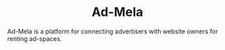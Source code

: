 <h1 style="text-align:center;width:100%">Ad-Mela</h1>
Ad-Mela is a platform for connecting advertisers with website owners for renting ad-spaces.
